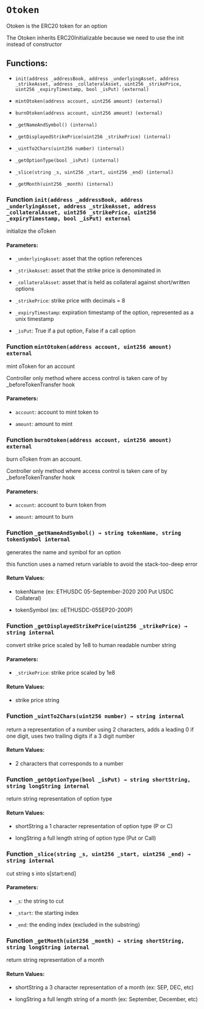 # `Otoken`

Otoken is the ERC20 token for an option

The Otoken inherits ERC20Initializable because we need to use the init instead of constructor

## Functions:

- `init(address _addressBook, address _underlyingAsset, address _strikeAsset, address _collateralAsset, uint256 _strikePrice, uint256 _expiryTimestamp, bool _isPut) (external)`

- `mintOtoken(address account, uint256 amount) (external)`

- `burnOtoken(address account, uint256 amount) (external)`

- `_getNameAndSymbol() (internal)`

- `_getDisplayedStrikePrice(uint256 _strikePrice) (internal)`

- `_uintTo2Chars(uint256 number) (internal)`

- `_getOptionType(bool _isPut) (internal)`

- `_slice(string _s, uint256 _start, uint256 _end) (internal)`

- `_getMonth(uint256 _month) (internal)`

### Function `init(address _addressBook, address _underlyingAsset, address _strikeAsset, address _collateralAsset, uint256 _strikePrice, uint256 _expiryTimestamp, bool _isPut) external`

initialize the oToken

#### Parameters:

- `_underlyingAsset`: asset that the option references

- `_strikeAsset`: asset that the strike price is denominated in

- `_collateralAsset`: asset that is held as collateral against short/written options

- `_strikePrice`: strike price with decimals = 8

- `_expiryTimestamp`: expiration timestamp of the option, represented as a unix timestamp

- `_isPut`: True if a put option, False if a call option

### Function `mintOtoken(address account, uint256 amount) external`

mint oToken for an account

Controller only method where access control is taken care of by _beforeTokenTransfer hook

#### Parameters:

- `account`: account to mint token to

- `amount`: amount to mint

### Function `burnOtoken(address account, uint256 amount) external`

burn oToken from an account.

Controller only method where access control is taken care of by _beforeTokenTransfer hook

#### Parameters:

- `account`: account to burn token from

- `amount`: amount to burn

### Function `_getNameAndSymbol() → string tokenName, string tokenSymbol internal`

generates the name and symbol for an option

this function uses a named return variable to avoid the stack-too-deep error

#### Return Values:

- tokenName (ex: ETHUSDC 05-September-2020 200 Put USDC Collateral)

- tokenSymbol (ex: oETHUSDC-05SEP20-200P)

### Function `_getDisplayedStrikePrice(uint256 _strikePrice) → string internal`

convert strike price scaled by 1e8 to human readable number string

#### Parameters:

- `_strikePrice`: strike price scaled by 1e8

#### Return Values:

- strike price string

### Function `_uintTo2Chars(uint256 number) → string internal`

return a representation of a number using 2 characters, adds a leading 0 if one digit, uses two trailing digits if a 3 digit number

#### Return Values:

- 2 characters that corresponds to a number

### Function `_getOptionType(bool _isPut) → string shortString, string longString internal`

return string representation of option type

#### Return Values:

- shortString a 1 character representation of option type (P or C)

- longString a full length string of option type (Put or Call)

### Function `_slice(string _s, uint256 _start, uint256 _end) → string internal`

cut string s into s[start:end]

#### Parameters:

- `_s`: the string to cut

- `_start`: the starting index

- `_end`: the ending index (excluded in the substring)

### Function `_getMonth(uint256 _month) → string shortString, string longString internal`

return string representation of a month

#### Return Values:

- shortString a 3 character representation of a month (ex: SEP, DEC, etc)

- longString a full length string of a month (ex: September, December, etc)
